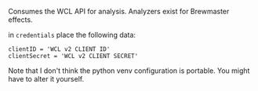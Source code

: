 Consumes the WCL API for analysis. Analyzers exist for Brewmaster effects.

in `credentials` place the following data:

```
clientID = 'WCL v2 CLIENT ID'
clientSecret = 'WCL v2 CLIENT SECRET'
```

Note that I don't think the python venv configuration is portable. You might have
to alter it yourself.
